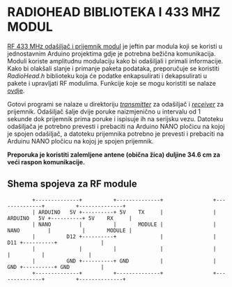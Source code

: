 # RADIOHEAD BIBLIOTEKA I 433 MHZ MODUL

[RF 433 MHz odašiljač i prijemnik modul](https://www.alldatasheet.com/datasheet-pdf/view/1452032/ETC/433MHZ.html) je jeftin par modula koji se koristi u jednostavnim Arduino projektima gdje je potrebna bežična komunikacija. Moduli koriste amplitudnu modulaciju kako bi odašiljali i primali informacije. Kako bi olakšali slanje i primanje paketa podataka, preporučuje se koristiti *RadioHead.h* biblioteku koja će podatke enkapsulirati i dekapsulirati u pakete i upravljati RF modulima. Funkcije koje se mogu koristiti se nalaze [ovdje](https://www.airspayce.com/mikem/arduino/RadioHead/classRH__ASK.html).

Gotovi programi se nalaze u direktoriju [*transmitter*](transmitter) za odašiljač i [*receiver*](receiver) za prijemnik. Odašiljač šalje dvije poruke naizmjenično u intervalu od 1 sekunde dok prijemnik prima poruke i ispisuje ih na serijsku vezu. Datoteku odašiljača je potrebno prevesti i prebaciti na Arduino NANO pločicu na kojoj je spojen odašiljač, a datoteku prijemnika potrebno je prevesti i prebaciti na Arduinu NANO pločicu na kojoj je spojen prijemnik.

**Preporuka je koristiti zalemljene antene (obična žica) duljine 34.6 cm za veći raspon komunikacije.**

## Shema spojeva za RF module

```
        +--------------+          +--------------+                +--------------+          +--------------+
        | ARDUINO   5V +----------+ 5V    TX     |                | ARDUINO   5V +----------+ 5V    RX     |
        | NANO         |          |       MODULE |                | NANO         |          |       MODULE |
        |          D12 +----------+              |                |          D11 +----------+              |
        |              |          |              |                |              |          |              |
        |          GND +----------+ GND          |                |          GND +----------+ GND          |
        +--------------+          +--------------+                +--------------+          +--------------+
```

